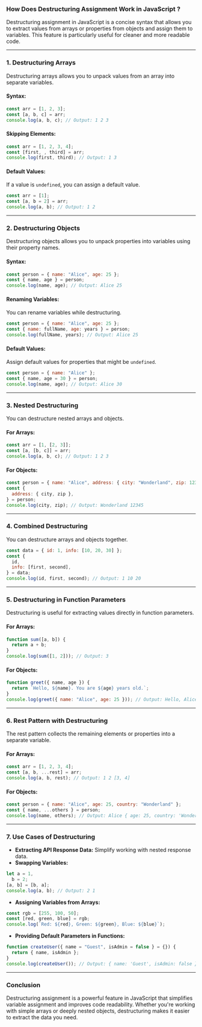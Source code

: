 ### **How Does Destructuring Assignment Work in JavaScript ?**

Destructuring assignment in JavaScript is a concise syntax that allows you to extract values from arrays or properties from objects and assign them to variables. This feature is particularly useful for cleaner and more readable code.

---

### **1. Destructuring Arrays**

Destructuring arrays allows you to unpack values from an array into separate variables.

#### **Syntax:**

```javascript
const arr = [1, 2, 3];
const [a, b, c] = arr;
console.log(a, b, c); // Output: 1 2 3
```

#### **Skipping Elements:**

```javascript
const arr = [1, 2, 3, 4];
const [first, , third] = arr;
console.log(first, third); // Output: 1 3
```

#### **Default Values:**

If a value is `undefined`, you can assign a default value.

```javascript
const arr = [1];
const [a, b = 2] = arr;
console.log(a, b); // Output: 1 2
```

---

### **2. Destructuring Objects**

Destructuring objects allows you to unpack properties into variables using their property names.

#### **Syntax:**

```javascript
const person = { name: "Alice", age: 25 };
const { name, age } = person;
console.log(name, age); // Output: Alice 25
```

#### **Renaming Variables:**

You can rename variables while destructuring.

```javascript
const person = { name: "Alice", age: 25 };
const { name: fullName, age: years } = person;
console.log(fullName, years); // Output: Alice 25
```

#### **Default Values:**

Assign default values for properties that might be `undefined`.

```javascript
const person = { name: "Alice" };
const { name, age = 30 } = person;
console.log(name, age); // Output: Alice 30
```

---

### **3. Nested Destructuring**

You can destructure nested arrays and objects.

#### **For Arrays:**

```javascript
const arr = [1, [2, 3]];
const [a, [b, c]] = arr;
console.log(a, b, c); // Output: 1 2 3
```

#### **For Objects:**

```javascript
const person = { name: "Alice", address: { city: "Wonderland", zip: 12345 } };
const {
  address: { city, zip },
} = person;
console.log(city, zip); // Output: Wonderland 12345
```

---

### **4. Combined Destructuring**

You can destructure arrays and objects together.

```javascript
const data = { id: 1, info: [10, 20, 30] };
const {
  id,
  info: [first, second],
} = data;
console.log(id, first, second); // Output: 1 10 20
```

---

### **5. Destructuring in Function Parameters**

Destructuring is useful for extracting values directly in function parameters.

#### **For Arrays:**

```javascript
function sum([a, b]) {
  return a + b;
}
console.log(sum([1, 2])); // Output: 3
```

#### **For Objects:**

```javascript
function greet({ name, age }) {
  return `Hello, ${name}. You are ${age} years old.`;
}
console.log(greet({ name: "Alice", age: 25 })); // Output: Hello, Alice. You are 25 years old.
```

---

### **6. Rest Pattern with Destructuring**

The rest pattern collects the remaining elements or properties into a separate variable.

#### **For Arrays:**

```javascript
const arr = [1, 2, 3, 4];
const [a, b, ...rest] = arr;
console.log(a, b, rest); // Output: 1 2 [3, 4]
```

#### **For Objects:**

```javascript
const person = { name: "Alice", age: 25, country: "Wonderland" };
const { name, ...others } = person;
console.log(name, others); // Output: Alice { age: 25, country: 'Wonderland' }
```

---

### **7. Use Cases of Destructuring**

- **Extracting API Response Data:** Simplify working with nested response data.
- **Swapping Variables:**

```javascript
let a = 1,
  b = 2;
[a, b] = [b, a];
console.log(a, b); // Output: 2 1
```

- **Assigning Variables from Arrays:**

```javascript
const rgb = [255, 100, 50];
const [red, green, blue] = rgb;
console.log(`Red: ${red}, Green: ${green}, Blue: ${blue}`);
```

- **Providing Default Parameters in Functions:**

```javascript
function createUser({ name = "Guest", isAdmin = false } = {}) {
  return { name, isAdmin };
}
console.log(createUser()); // Output: { name: 'Guest', isAdmin: false }
```

---

### **Conclusion**

Destructuring assignment is a powerful feature in JavaScript that simplifies variable assignment and improves code readability. Whether you're working with simple arrays or deeply nested objects, destructuring makes it easier to extract the data you need.